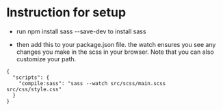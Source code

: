 # Instruction for setup

- run npm install sass --save-dev to install sass

- then add this to your package.json file. the watch ensures you see any changes you make in the scss in your browser. Note that you can also customize your path.

```
{
  "scripts": {
    "compile:sass": "sass --watch src/scss/main.scss src/css/style.css"
  }
}

```
